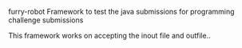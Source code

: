 furry-robot
Framework to test the java submissions for programming challenge submissions

This framework works on accepting the inout file and outfile..